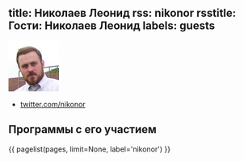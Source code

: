 title: Николаев Леонид
rss: nikonor
rsstitle: Гости: Николаев Леонид
labels: guests
---
![nikonor](/guests/nikonor/photo.jpg)

- [twitter.com/nikonor](http://twitter.com/nikonor)


## Программы с его участием

{{ pagelist(pages, limit=None, label='nikonor') }}
